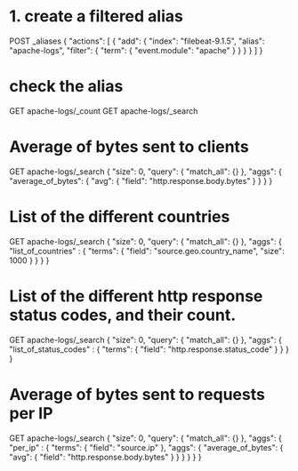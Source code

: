 # 1. create a filtered alias
POST _aliases
{
  "actions": [
    {
      "add": {
        "index": "filebeat-9.1.5",
        "alias": "apache-logs",
        "filter": {
          "term": {
            "event.module": "apache"
          }
        }
      }
    }
  ]
}

# check the alias
GET apache-logs/_count
GET apache-logs/_search

# Average of bytes sent to clients
GET apache-logs/_search
{
  "size": 0,
  "query": {
    "match_all": {}
  },
  "aggs": {
    "average_of_bytes": {
      "avg": {
        "field": "http.response.body.bytes"
      }
    }
  }
}

# List of the different countries

GET apache-logs/_search
{
  "size": 0,
  "query": {
    "match_all": {}
  },
  "aggs": {
    "list_of_countries" : {
      "terms": {
        "field": "source.geo.country_name",
        "size": 1000
      }
    }
  }
}

# List of the different http response status codes, and their count.
GET apache-logs/_search
{
  "size": 0,
  "query": {
    "match_all": {}
  },
  "aggs": {
    "list_of_status_codes" : {
      "terms": {
        "field": "http.response.status_code"
      }
    }
  }
}

# Average of bytes sent to requests per IP
GET apache-logs/_search
{
  "size": 0,
  "query": {
    "match_all": {}
  },
  "aggs": {
    "per_ip" : {
      "terms": {
        "field": "source.ip"
      },
      "aggs": {
        "average_of_bytes": {
          "avg": {
            "field": "http.response.body.bytes"
          }
        }
      }
    }
  }
}



